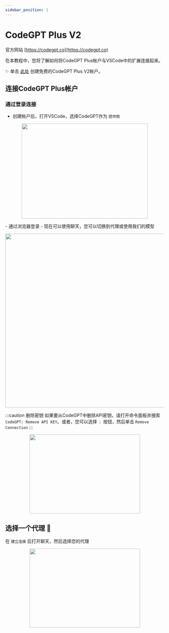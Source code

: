 ```yaml
---
sidebar_position: 1
---
```


# CodeGPT Plus V2

官方网站 [https://codegpt.co](https://codegpt.co)

在本教程中，您将了解如何将CodeGPT Plus帐户与VSCode中的扩展连接起来。

✨ 单击 [此处](https://app.codegpt.co/en) 创建免费的CodeGPT Plus V2帐户。

## 连接CodeGPT Plus帐户

### 通过登录连接

- 创建帐户后，打开VSCode，选择CodeGPT作为 `提供商`

<p align="center">
      <img width="400" height="300" src="https://github.com/davila7/code-gpt-docs/assets/37567214/ad889330-514c-4261-9aef-7a5e453e7169" />
</p>
- 通过浏览器登录
- 现在可以使用聊天，您可以切换到代理或使用我们的模型

<p align="center">
      <img width="650" height="550" src="https://github.com/davila7/code-gpt-docs/assets/37567214/6ee66517-f87f-4180-8fa4-d2384bbede25
" />
</p>

:::caution 删除密钥
如果要从CodeGPT中删除API密钥，请打开命令面板并搜索 `CodeGPT: Remove API KEY`。或者，您可以选择 `⋮` 按钮，然后单击 `Remove Connection`
:::

<p align="center">
      <img width="350" height="250" src="https://github.com/davila7/code-gpt-docs/assets/37567214/7a786f2e-f65d-4862-a1f7-61b705ff1cd5" />
</p>

## 选择一个代理 🤖
在 `建立连接` 后打开聊天，然后选择您的代理

<p align="center">
      <img width="350" height="250" src="https://github.com/davila7/code-gpt-docs/assets/37567214/774ca6a0-4e00-4e3f-b001-51c834dc5ecf" />
</p>

